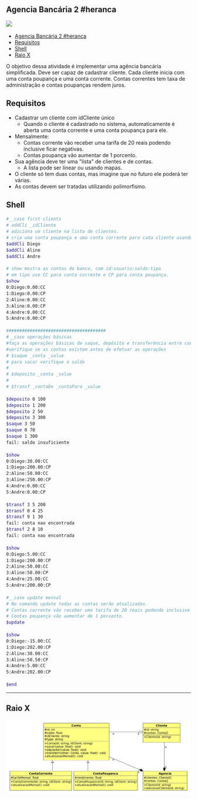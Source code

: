 ## Agencia Bancária 2 #heranca
![](capa.jpg)

<!--TOC_BEGIN-->
- [Agencia Bancária 2 #heranca](#agencia-bancária-2-heranca)
- [Requisitos](#requisitos)
- [Shell](#shell)
- [Raio X](#raio-x)

<!--TOC_END-->

O objetivo dessa atividade é implementar uma agência bancária simplificada. Deve ser capaz de cadastrar cliente. Cada cliente inicia com uma conta poupança e uma conta corrente. Contas correntes tem taxa de administração e contas poupanças rendem juros.

## Requisitos

- Cadastrar um cliente com idCliente único
    - Quando o cliente é cadastrado no sistema, automaticamente é aberta uma conta corrente e uma conta poupança para ele.
- Mensalmente:
    - Contas corrente vão receber uma tarifa de 20 reais podendo inclusive ficar negativas.
    - Contas poupança vão aumentar de 1 porcento.
- Sua agência deve ter uma "lista" de clientes e de contas.
    - A lista pode ser linear ou usando mapas.
- O cliente só tem duas contas, mas imagine que no futuro ele poderá ter várias.
- As contas devem ser tratadas utilizando polimorfismo.


## Shell

```bash
#__case first clients
# addCli _idCliente
# adiciona um cliente na lista de clientes.
# cria uma conta poupança e uma conta corrente para cada cliente usando numeração de forma sequencial.
$addCli Diego
$addCli Aline
$addCli Andre

# show mostra as contas do banco, com id:usuario:saldo:tipo
# em tipo use CC para conta corrente e CP para conta poupança.
$show
0:Diego:0.00:CC
1:Diego:0.00:CP
2:Aline:0.00:CC
3:Aline:0.00:CP
4:Andre:0.00:CC
5:Andre:0.00:CP

######################################
#__case operações básicas
#faça as operações básicas de saque, depósito e transferência entre contas
#verifique se as contas existem antes de efetuar as operações
# $saque _conta _value
# para sacar verifique o saldo
#
# $deposito _conta _value
#
# $transf _contaDe _contaPara _value

$deposito 0 100
$deposito 1 200
$deposito 2 50
$deposito 3 300
$saque 3 50
$saque 0 70
$saque 1 300
fail: saldo insuficiente

$show
0:Diego:30.00:CC
1:Diego:200.00:CP
2:Aline:50.00:CC
3:Aline:250.00:CP
4:Andre:0.00:CC
5:Andre:0.00:CP

$transf 3 5 200
$transf 0 4 25
$transf 9 1 30
fail: conta nao encontrada
$transf 2 8 10
fail: conta nao encontrada

$show
0:Diego:5.00:CC
1:Diego:200.00:CP
2:Aline:50.00:CC
3:Aline:50.00:CP
4:Andre:25.00:CC
5:Andre:200.00:CP

#__case update mensal
# No comando update todas as contas serão atualizadas.
# Contas corrente vão receber uma tarifa de 20 reais podendo inclusive ficar negativas.
# Contas poupança vão aumentar de 1 porcento.
$update

$show
0:Diego:-15.00:CC
1:Diego:202.00:CP
2:Aline:30.00:CC
3:Aline:50.50:CP
4:Andre:5.00:CC
5:Andre:202.00:CP

$end

```

***
## Raio X

![](uml.jpg)
